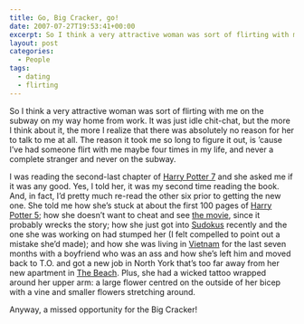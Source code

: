 ```yaml
---
title: Go, Big Cracker, go!
date: 2007-07-27T19:53:41+00:00
excerpt: So I think a very attractive woman was sort of flirting with me on the subway on my way home from work. It was just
layout: post
categories:
  - People
tags:
  - dating
  - flirting
---
```

So I think a very attractive woman was sort of flirting with me on the subway on my way home from work. It was just idle chit-chat, but the more I think about it, the more I realize that there was absolutely no reason for her to talk to me at all. The reason it took me so long to figure it out, is &#8217;cause I&#8217;ve had someone flirt with me maybe four times in my life, and never a complete stranger and never on the subway.

I was reading the second-last chapter of [Harry Potter 7](http://en.wikipedia.org/wiki/Harry_Potter_and_the_Deathly_Hallows) and she asked me if it was any good. Yes, I told her, it was my second time reading the book. And, in fact, I&#8217;d pretty much re-read the other six prior to getting the new one. She told me how she&#8217;s stuck at about the first 100 pages of [Harry Potter 5](http://en.wikipedia.org/wiki/Harry_Potter_and_the_Order_of_the_Phoenix); how she doesn&#8217;t want to cheat and see [the movie](http://en.wikipedia.org/wiki/Harry_Potter_and_the_Order_of_the_Phoenix_%28film%29), since it probably wrecks the story; how she just got into [Sudokus](http://en.wikipedia.org/wiki/Sudoku) recently and the one she was working on had stumped her (I felt compelled to point out a mistake she&#8217;d made); and how she was living in [Vietnam](http://en.wikipedia.org/wiki/Viet_Nam) for the last seven months with a boyfriend who was an ass and how she&#8217;s left him and moved back to T.O. and got a new job in North York that&#8217;s too far away from her new apartment in [The Beach](http://en.wikipedia.org/wiki/The_Beaches#.22The_Beach.22_or_.22The_Beaches.22). Plus, she had a wicked tattoo wrapped around her upper arm: a large flower centred on the outside of her bicep with a vine and smaller flowers stretching around.

Anyway, a missed opportunity for the Big Cracker!